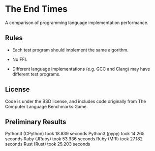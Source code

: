 # The End Times

A comparison of programming language implementation performance.

## Rules

* Each test program should implement the same algorithm.

* No FFI.

* Different language implementations (e.g. GCC and Clang) may have
  different test programs.

## License

Code is under the BSD license, and includes code originally from The
Computer Language Benchmarks Game.

## Preliminary Results

Python3 (CPython) took 18.839 seconds
Python3 (pypy) took 14.265 seconds
Ruby (JRuby) took 53.936 seconds
Ruby (MRI) took 27.182 seconds
Rust (Rust) took 25.203 seconds
